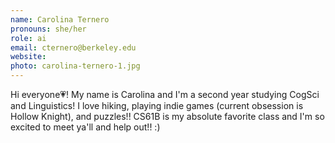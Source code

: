 ```yaml
---
name: Carolina Ternero
pronouns: she/her
role: ai
email: cternero@berkeley.edu
website: 
photo: carolina-ternero-1.jpg
---
```


Hi everyone💗! My name is Carolina and I'm a second year studying CogSci and Linguistics! I love hiking, playing indie games (current obsession is Hollow Knight), and puzzles!! CS61B is my absolute favorite class and I'm so excited to meet ya'll and help out!! :)